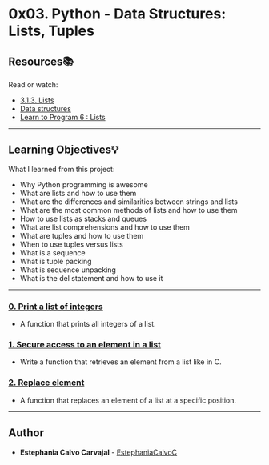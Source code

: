# 0x03. Python - Data Structures: Lists, Tuples

## Resources:books:
Read or watch:
* [3.1.3. Lists](https://intranet.hbtn.io/rltoken/zIxzk5ChUX6KzhJIxJjf9Q)
* [Data structures](https://intranet.hbtn.io/rltoken/ugotLwGPHgU1raKqco8TFg)
* [Learn to Program 6 : Lists](https://intranet.hbtn.io/rltoken/smot10KJXMP-a84UxJ7WrQ)

---
## Learning Objectives:bulb:
What I learned from this project:

* Why Python programming is awesome
* What are lists and how to use them
* What are the differences and similarities between strings and lists
* What are the most common methods of lists and how to use them
* How to use lists as stacks and queues
* What are list comprehensions and how to use them
* What are tuples and how to use them
* When to use tuples versus lists
* What is a sequence
* What is tuple packing
* What is sequence unpacking
* What is the del statement and how to use it

---

### [0. Print a list of integers](./0-print_list_integer.py)
* A function that prints all integers of a list.


### [1. Secure access to an element in a list](./1-element_at.py)
* Write a function that retrieves an element from a list like in C.


### [2. Replace element](./2-replace_in_list.py)
* A function that replaces an element of a list at a specific position.

<!--
### [3. Print a list of integers... in reverse!](./3-print_reversed_list_integer.py)
* Write a function that prints all integers of a list, in reverse order.


### [4. Replace in a copy](./4-new_in_list.py)
* Write a function that replaces an element in a list at a specific position without modifying the original list (like in C).


### [5. Can you C me now?](./5-no_c.py)
* Write a function that removes all characters c and C from a string.


### [6. Lists of lists = Matrix](./6-print_matrix_integer.py)
* Write a function that prints a matrix of integers.


### [7. Tuples addition](./7-add_tuple.py)
* Write a function that adds 2 tuples.


### [8. More returns!](./8-multiple_returns.py)
* Write a function that returns a tuple with the length of a string and its first character.


### [9. Find the max](./9-max_integer.py)
* Write a function that finds the biggest integer of a list. 


### [10. Only by 2](./10-divisible_by_2.py)
* Write a function that finds all multiples of 2 in a list.


### [11. Delete at](./11-delete_at.py)
* Write a function that deletes the item at a specific position in a list.


### [12. Switch](./12-switch.py)
* Complete the source code in order to switch value of a and b


### [13. Linked list palindrome](./13-is_palindrome.c)
* Technical interview preparation: 


### [14. CPython #0: Python lists](./100-print_python_list_info.c)
* CPython is the reference implementation of the Python programming language. Written in C, CPython is the default and most widely used implementation of the language.
Since we now know a bit of C, we can look at what is happening under the hood of Python. Let’s have fun with Python and C, and let’s look at what makes Python so easy to use.
-->
---

## Author
* **Estephania Calvo Carvajal** - [EstephaniaCalvoC](https://github.com/EstephaniaCalvoC)